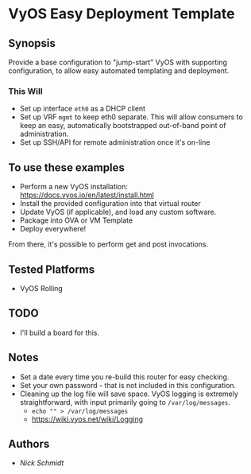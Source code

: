 # VyOS Easy Deployment Template

## Synopsis

Provide a base configuration to "jump-start" VyOS with supporting configuration, to allow easy automated templating and deployment.

### This Will

- Set up interface `eth0` as a DHCP client
- Set up VRF `mgmt` to keep eth0 separate. This will allow consumers to keep an easy, automatically bootstrapped out-of-band point of administration.
- Set up SSH/API for remote administration once it's on-line

## To use these examples

- Perform a new VyOS installation: <https://docs.vyos.io/en/latest/install.html>
- Install the provided configuration into that virtual router
- Update VyOS (if applicable), and load any custom software.
- Package into OVA or VM Template
- Deploy everywhere!

From there, it's possible to perform get and post invocations.

## Tested Platforms

- VyOS Rolling

## TODO

- I'll build a board for this.

## Notes

- Set a date every time you re-build this router for easy checking.
- Set your own password - that is not included in this configuration.
- Cleaning up the log file will save space. VyOS logging is extremely straightforward, with input primarily going to `/var/log/messages`.
  - `echo "" > /var/log/messages`
  - <https://wiki.vyos.net/wiki/Logging>

## Authors

- *Nick Schmidt*
